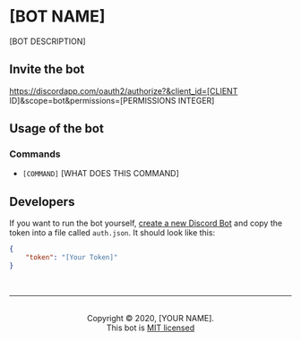 # [BOT NAME]
[BOT DESCRIPTION]

## Invite the bot

https://discordapp.com/oauth2/authorize?&client_id=[CLIENT ID]&scope=bot&permissions=[PERMISSIONS INTEGER]

## Usage of the bot

### Commands

- ``[COMMAND]`` [WHAT DOES THIS COMMAND]

## Developers

If you want to run the bot yourself, [create a new Discord Bot](https://discordapp.com/developers/docs/intro#bots-and-apps) and copy the token into a file called `auth.json`. It should look like this:

```json
{
    "token": "[Your Token]"
}
```

<br>

<hr>
<br>
<center>Copyright © 2020, [YOUR NAME].</center>
<center>This bot is <a href="https://github.com/dorfingerjonas/discord-bot-template/blob/master/LICENSE">MIT licensed</a>

